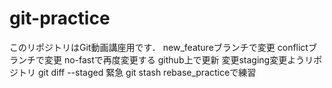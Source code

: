 # git-practice
このリポジトリはGit動画講座用です．
new_featureブランチで変更
conflictブランチで変更
no-fastで再度変更する
github上で更新
変更staging変更ようリポジトリ
git diff --staged
緊急
git stash 
rebase_practiceで練習